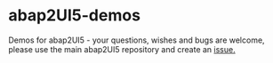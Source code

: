 # abap2UI5-demos
Demos for abap2UI5 - your questions, wishes and bugs are welcome, please use the main abap2UI5 repository and create an [issue.](https://github.com/oblomov-dev/ABAP2UI5/issues)
